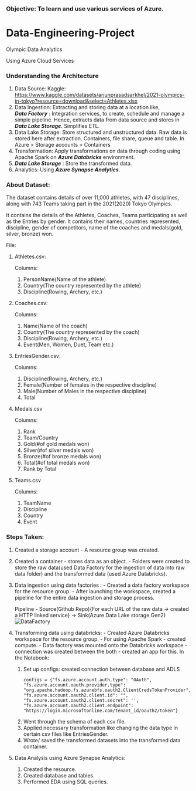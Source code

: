 ### Objective: To learn and use various services of Azure.

# Data-Engineering-Project
Olympic Data Analytics

Using Azure Cloud Services

### Understanding the Architecture
1. Data Source:
   Kaggle:
   https://www.kaggle.com/datasets/arjunprasadsarkhel/2021-olympics-in-tokyo?resource=download&select=Athletes.xlsx
2. Data Ingestion: Extracting and storing data at a location like,  
   ***Data Factory*** : Integration services, to create, schedule and manage a simple pipeline.
                 Hence, extracts data from data source and stores in ***Data Lake Storage***.
                 Simplifies ETL.
3. Data Lake Storage: Store structured and unstructured data.
                      Raw data is stored here after extraction.
                      Containers, file share, queue and table.
   In Azure > Storage accounts > Containers
4. Transformation: Apply transformations on data through coding using Apache Spark on ***Azure Databricks*** 
   environment.
5. ***Data Lake Storage*** : Store the transformed data.
6. Analytics: Using ***Azure Synapse Analytics***.

### About Dataset:
The dataset contains details of over 11,000 athletes, with 47 disciplines, along with 743 Teams taking part in the 2021(2020) Tokyo Olympics.

It contains the details of the Athletes, Coaches, Teams participating as well as the Entries by gender. It contains their names, countries represented, discipline, gender of competitors, name of the coaches and medals(gold, silver, bronze) won.

File: 
1. Athletes.csv:
   
   Columns:
     1. PersonName(Name of the athlete)
     2. Country(The country represented by the athlete)
     3. Discipline(Rowing, Archery, etc.)

2. Coaches.csv:

   Columns:
   
     1. Name(Name of the coach)
     2. Country(The country represented by the coach)  
     3. Discipline(Rowing, Archery, etc.)
     4. Event(Men, Women, Duet, Team etc.)

3. EntriesGender.csv:

   Columns:

     1.  Discipline(Rowing, Archery, etc.)  
     2.  Female(Number of females in the respective discipline)  
     3.  Male(Number of Males in the respective discipline)
     4.  Total

4. Medals.csv

   Columns:

     1.  Rank
     2.  Team/Country   
     3.  Gold(#of gold medals won)
     4.  Silver(#of silver medals won)
     5.  Bronze(#of bronze medals won)
     6.  Total(#of total medals won)
     7.  Rank by Total

5. Teams.csv

   Columns:
   
     1.  TeamName
     2.  Discipline
     3.  Country
     4.  Event

### Steps Taken:
1. Created a storage account - A resource group was created.
2. Created a container - stores data as an object.
            - Folders were created to store the raw data(used Data Factory for the ingestion of data into raw data folder) and the transformed data (used Azure Databricks).
3. Data ingestion using data factories :
            - Created a data factory workspace for the resource group.
            - After launching the workspace, created a pipeline for the entire data ingestion and storage process.
   
   Pipeline -
   Source(Github Repo){For each URL of the raw data -> created a HTTP linked service} -> Sink(Azure Data Lake storage Gen2)
   ![DataFactory](https://github.com/Ittismita/Tokyo-Olympics-DataEngineeringProject/blob/main/DataFactory.png)
5. Transforming data using databricks:
            - Created Azure Databricks workspace for the resource group.
            - For using Apache Spark - created compute.
            - Data factory was mounted onto the Databricks workspace - 
              connection was created between the both - created an app for 
              this.
   In the Notebook:
   1. Set up configs: created connection between database and ADLS
      ```
      configs = {"fs.azure.account.auth.type": "OAuth",
      "fs.azure.account.oauth.provider.type":                   
      "org.apache.hadoop.fs.azurebfs.oauth2.ClientCredsTokenProvider",
      "fs.azure.account.oauth2.client.id": "",
      "fs.azure.account.oauth2.client.secret": '',
      "fs.azure.account.oauth2.client.endpoint":          
      "https://login.microsoftonline.com/tenant_id/oauth2/token"}
      ```
   2. Went through the schema of each csv file.
   3. Applied necessary transformation like changing the data type in certain csv files like EntriesGender.
   4. Wrote/ saved the transformed datasets into the transformed data container.
  
6. Data Analysis using Azure Synapse Analytics:
   1. Created the resource.
   2. Created database and tables.
   3. Performed EDA using SQL queries.
   
   
      
      
 


     
   






